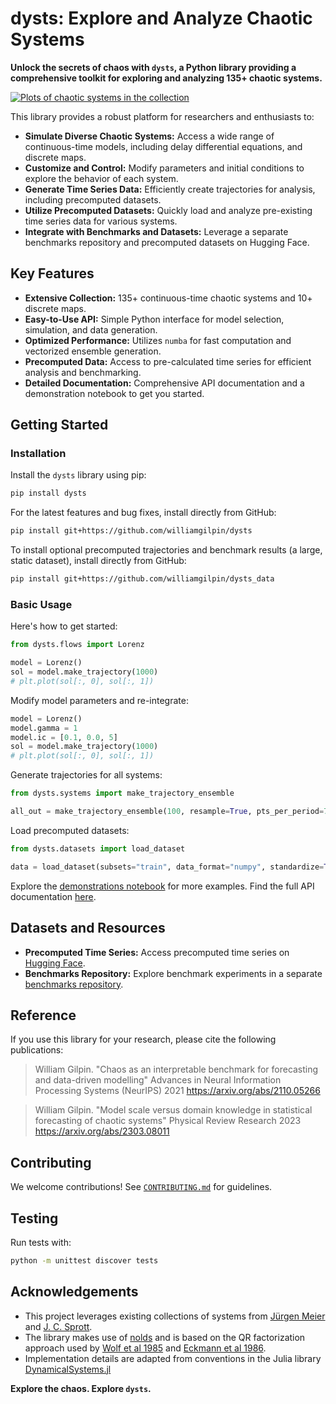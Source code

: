 # dysts: Explore and Analyze Chaotic Systems

**Unlock the secrets of chaos with `dysts`, a Python library providing a comprehensive toolkit for exploring and analyzing 135+ chaotic systems.**

[![Plots of chaotic systems in the collection](dysts/data/logo.png)](https://github.com/GilpinLab/dysts)

This library provides a robust platform for researchers and enthusiasts to:

*   **Simulate Diverse Chaotic Systems:** Access a wide range of continuous-time models, including delay differential equations, and discrete maps.
*   **Customize and Control:** Modify parameters and initial conditions to explore the behavior of each system.
*   **Generate Time Series Data:** Efficiently create trajectories for analysis, including precomputed datasets.
*   **Utilize Precomputed Datasets:** Quickly load and analyze pre-existing time series data for various systems.
*   **Integrate with Benchmarks and Datasets:** Leverage a separate benchmarks repository and precomputed datasets on Hugging Face.

## Key Features

*   **Extensive Collection:** 135+ continuous-time chaotic systems and 10+ discrete maps.
*   **Easy-to-Use API:** Simple Python interface for model selection, simulation, and data generation.
*   **Optimized Performance:** Utilizes `numba` for fast computation and vectorized ensemble generation.
*   **Precomputed Data:** Access to pre-calculated time series for efficient analysis and benchmarking.
*   **Detailed Documentation:** Comprehensive API documentation and a demonstration notebook to get you started.

## Getting Started

### Installation

Install the `dysts` library using pip:

```bash
pip install dysts
```

For the latest features and bug fixes, install directly from GitHub:

```bash
pip install git+https://github.com/williamgilpin/dysts
```

To install optional precomputed trajectories and benchmark results (a large, static dataset), install directly from GitHub:

```bash
pip install git+https://github.com/williamgilpin/dysts_data
```

### Basic Usage

Here's how to get started:

```python
from dysts.flows import Lorenz

model = Lorenz()
sol = model.make_trajectory(1000)
# plt.plot(sol[:, 0], sol[:, 1])
```

Modify model parameters and re-integrate:

```python
model = Lorenz()
model.gamma = 1
model.ic = [0.1, 0.0, 5]
sol = model.make_trajectory(1000)
# plt.plot(sol[:, 0], sol[:, 1])
```

Generate trajectories for all systems:

```python
from dysts.systems import make_trajectory_ensemble

all_out = make_trajectory_ensemble(100, resample=True, pts_per_period=75)
```

Load precomputed datasets:

```python
from dysts.datasets import load_dataset

data = load_dataset(subsets="train", data_format="numpy", standardize=True)
```

Explore the [demonstrations notebook](demos.ipynb) for more examples.  Find the full API documentation [here](https://gilpinlab.github.io/dysts/spbuild/html/index.html).

## Datasets and Resources

*   **Precomputed Time Series:** Access precomputed time series on [Hugging Face](https://huggingface.co/datasets/williamgilpin/dysts).
*   **Benchmarks Repository:** Explore benchmark experiments in a separate [benchmarks repository](https://github.com/williamgilpin/dysts_data/tree/main/dysts_data/benchmarks).

## Reference

If you use this library for your research, please cite the following publications:

> William Gilpin. "Chaos as an interpretable benchmark for forecasting and data-driven modelling" Advances in Neural Information Processing Systems (NeurIPS) 2021 https://arxiv.org/abs/2110.05266

> William Gilpin. "Model scale versus domain knowledge in statistical forecasting of chaotic systems" Physical Review Research 2023 https://arxiv.org/abs/2303.08011

## Contributing

We welcome contributions! See [`CONTRIBUTING.md`](CONTRIBUTING.md) for guidelines.

## Testing

Run tests with:

```bash
python -m unittest discover tests
```

## Acknowledgements

*   This project leverages existing collections of systems from [J&uuml;rgen Meier](http://www.3d-meier.de/tut19/Seite1.html) and [J. C. Sprott](http://sprott.physics.wisc.edu/sprott.htm).
*   The library makes use of [nolds](https://github.com/CSchoel/nolds) and is based on the QR factorization approach used by [Wolf et al 1985](https://www.sciencedirect.com/science/article/abs/pii/0167278985900119) and [Eckmann et al 1986](https://journals.aps.org/pra/abstract/10.1103/PhysRevA.34.4971).
* Implementation details are adapted from conventions in the Julia library [DynamicalSystems.jl](https://github.com/JuliaDynamics/DynamicalSystems.jl/)

**Explore the chaos. Explore `dysts`.**